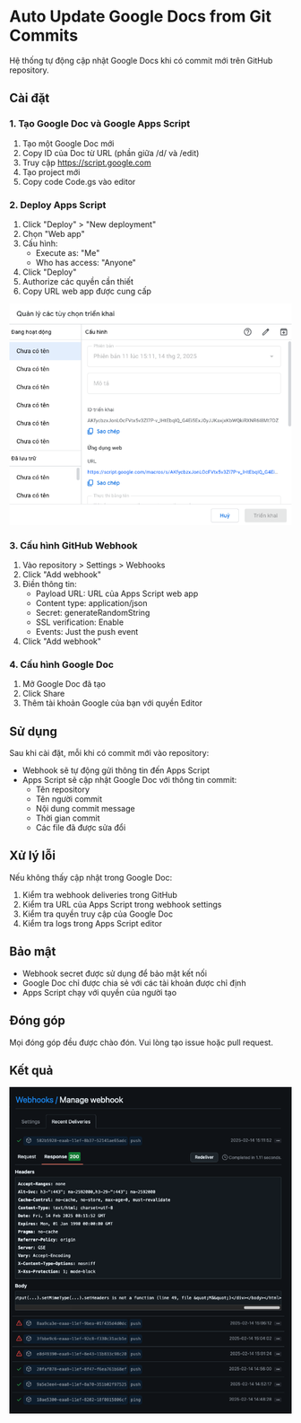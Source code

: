 # Auto Update Google Docs from Git Commits

Hệ thống tự động cập nhật Google Docs khi có commit mới trên GitHub repository.

## Cài đặt

### 1. Tạo Google Doc và Google Apps Script

1. Tạo một Google Doc mới
2. Copy ID của Doc từ URL (phần giữa /d/ và /edit)
3. Truy cập https://script.google.com
4. Tạo project mới
5. Copy code Code.gs vào editor

### 2. Deploy Apps Script

1. Click "Deploy" > "New deployment"
2. Chọn "Web app"
3. Cấu hình:
   - Execute as: "Me"
   - Who has access: "Anyone"
4. Click "Deploy"
5. Authorize các quyền cần thiết
6. Copy URL web app được cung cấp

![Deploy Web App](images/deploy-webapp.png)

### 3. Cấu hình GitHub Webhook

1. Vào repository > Settings > Webhooks
2. Click "Add webhook"
3. Điền thông tin:
   - Payload URL: URL của Apps Script web app
   - Content type: application/json
   - Secret: generateRandomString
   - SSL verification: Enable
   - Events: Just the push event
4. Click "Add webhook"

### 4. Cấu hình Google Doc

1. Mở Google Doc đã tạo
2. Click Share
3. Thêm tài khoản Google của bạn với quyền Editor

## Sử dụng

Sau khi cài đặt, mỗi khi có commit mới vào repository:
- Webhook sẽ tự động gửi thông tin đến Apps Script
- Apps Script sẽ cập nhật Google Doc với thông tin commit:
  - Tên repository
  - Tên người commit
  - Nội dung commit message
  - Thời gian commit
  - Các file đã được sửa đổi

## Xử lý lỗi

Nếu không thấy cập nhật trong Google Doc:
1. Kiểm tra webhook deliveries trong GitHub
2. Kiểm tra URL của Apps Script trong webhook settings
3. Kiểm tra quyền truy cập của Google Doc
4. Kiểm tra logs trong Apps Script editor

## Bảo mật

- Webhook secret được sử dụng để bảo mật kết nối
- Google Doc chỉ được chia sẻ với các tài khoản được chỉ định
- Apps Script chạy với quyền của người tạo

## Đóng góp

Mọi đóng góp đều được chào đón. Vui lòng tạo issue hoặc pull request.

## Kết quả

![Result](images/result.png)